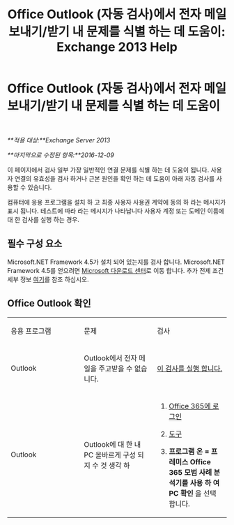 ﻿---
title: 'Office Outlook (자동 검사)에서 전자 메일 보내기/받기 내 문제를 식별 하는 데 도움이: Exchange 2013 Help'
TOCTitle: Office Outlook (자동 검사)에서 전자 메일 보내기/받기 내 문제를 식별 하는 데 도움이
ms:assetid: 0de16c79-807a-4cae-9097-22dd61a157b4
ms:mtpsurl: https://technet.microsoft.com/ko-kr/library/Dn793609(v=EXCHG.150)
ms:contentKeyID: 62630000
ms.date: 05/22/2018
mtps_version: v=EXCHG.150
ms.translationtype: MT
---

# Office Outlook (자동 검사)에서 전자 메일 보내기/받기 내 문제를 식별 하는 데 도움이

 

_**적용 대상:**Exchange Server 2013_

_**마지막으로 수정된 항목:**2016-12-09_

이 페이지에서 검사 일부 가장 일반적인 연결 문제를 식별 하는 데 도움이 됩니다. 사용자 연결의 유효성을 검사 하거나 근본 원인을 확인 하는 데 도움이 아래 자동 검사를 사용할 수 있습니다.

컴퓨터에 응용 프로그램을 설치 하 고 최종 사용자 사용권 계약에 동의 하 라는 메시지가 표시 됩니다. 테스트에 따라 라는 메시지가 나타납니다 사용자 계정 또는 도메인 이름에 대 한 검사를 실행 하는 경우.

## 필수 구성 요소

Microsoft.NET Framework 4.5가 설치 되어 있는지를 검사 합니다. Microsoft.NET Framework 4.5를 얻으려면 [Microsoft 다운로드 센터](https://www.microsoft.com/en-us/download/details.aspx?id=30653)로 이동 합니다. 추가 전제 조건 세부 정보 [여기](https://technet.microsoft.com/library/jj851141\(v=exchg.80\).aspx)를 참조 하십시오.

## Office Outlook 확인


<table>
<colgroup>
<col style="width: 33%" />
<col style="width: 33%" />
<col style="width: 33%" />
</colgroup>
<tbody>
<tr class="odd">
<td><p>응용 프로그램</p></td>
<td><p>문제</p></td>
<td><p>검사</p></td>
</tr>
<tr class="even">
<td><p>Outlook</p></td>
<td><p>Outlook에서 전자 메일을 주고받을 수 없습니다.</p></td>
<td><p><a href="https://go.microsoft.com/fwlink/?linkid=313775">이 검사를 실행 합니다.</a></p></td>
</tr>
<tr class="odd">
<td><p>Outlook</p></td>
<td><p>Outlook에 대 한 내 PC 올바르게 구성 되지 수 것 생각 하</p></td>
<td><ol>
<li><p><a href="https://portal.microsoftonline.com/">Office 365에 로그인</a></p></li>
<li><p><a href="https://portal.microsoftonline.com/tools">도구</a></p></li>
<li><p><strong>프로그램 온 = 프레미스 Office 365 모범 사례 분석기를 사용 하 여 PC 확인</strong> 을 선택 합니다.</p></li>
</ol></td>
</tr>
</tbody>
</table>

